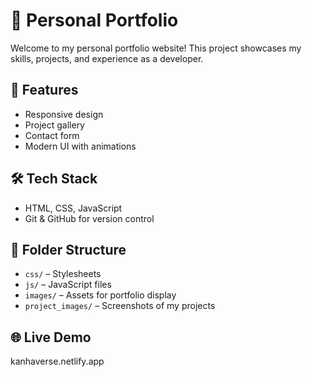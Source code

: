 # 💼 Personal Portfolio

Welcome to my personal portfolio website! This project showcases my skills, projects, and experience as a developer.

## 🚀 Features
- Responsive design
- Project gallery
- Contact form
- Modern UI with animations

## 🛠️ Tech Stack
- HTML, CSS, JavaScript
- Git & GitHub for version control

## 📂 Folder Structure
- `css/` – Stylesheets
- `js/` – JavaScript files
- `images/` – Assets for portfolio display
- `project_images/` – Screenshots of my projects

## 🌐 Live Demo
kanhaverse.netlify.app



